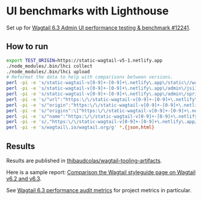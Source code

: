 # UI benchmarks with Lighthouse

Set up for [Wagtail 6.3 Admin UI performance testing & benchmark #12241](https://github.com/wagtail/wagtail/issues/12241).

## How to run

```bash
export TEST_ORIGIN=https://static-wagtail-v5-1.netlify.app
./node_modules/.bin/lhci collect
./node_modules/.bin/lhci upload
# Reformat the data to help with comparisons between versions.
perl -pi -e 's/static-wagtail-v[0-9]+-[0-9]+\.netlify\.app\/static\//wagtail.app\/static\//g' reports/*.{json,html}
perl -pi -e 's/static-wagtail-v[0-9]+-[0-9]+\.netlify\.app\/admin\/jsi18n\//wagtail.app\/admin\/jsi18n\/\//g' reports/*.{json,html}
perl -pi -e 's/static-wagtail-v[0-9]+-[0-9]+\.netlify\.app\/admin\/sprite-[0-9a-z]+\//wagtail.app\/admin\/sprite\//g' *.{json,html}
perl -pi -e 's/"url":"https:\/\/static-wagtail-v[0-9]+-[0-9]+\.netlify\.app/"url":"https:\/\/wagtail.app/g' *.{json,html}
perl -pi -e 's/"origin":"https:\/\/static-wagtail-v[0-9]+-[0-9]+\.netlify\.app/"origin":"https:\/\/wagtail.app/g' *.{json,html}
perl -pi -e 's/"origins":\["https:\/\/static-wagtail-v[0-9]+-[0-9]+\.netlify\.app/"origins":["https:\/\/wagtail.app/g' *.{json,html}
perl -pi -e 's/"name":"https:\/\/static-wagtail-v[0-9]+-[0-9]+\.netlify\.app/"name":"https:\/\/wagtail.app/g' *.{json,html}
perl -pi -e 's/,"https:\/\/static-wagtail-v[0-9]+-[0-9]+\.netlify\.app/,"https:\/\/wagtail.app/g' *.{json,html}
perl -pi -e 's/wagtail\.io/wagtail.org/g' *.{json,html}
```

## Results

Results are published in [thibaudcolas/wagtail-tooling-artifacts](https://github.com/thibaudcolas/wagtail-tooling-artifacts).

Here is a sample report: [Comparison the Wagtail styleguide page on Wagtail v6.2 and v6.3](https://googlechrome.github.io/lighthouse-ci/difftool/?baseReport=https://thibaudcolas.github.io/wagtail-tooling-artifacts/lighthouse-reports/static_wagtail_v6_2_netlify_app-_admin_styleguide_-2024_11_12_11_17_45.report.json&compareReport=https://thibaudcolas.github.io/wagtail-tooling-artifacts/lighthouse-reports/static_wagtail_v6_3_netlify_app-_admin_styleguide_-2024_11_12_11_27_27.report.json).

See [Wagtail 6.3 performance audit metrics](https://docs.google.com/spreadsheets/d/1oAPZFdAO4wlfp_knreriRrI5WhId6JCFV5hH-Uqj6IA/edit?gid=0#gid=0) for project metrics in particular.
